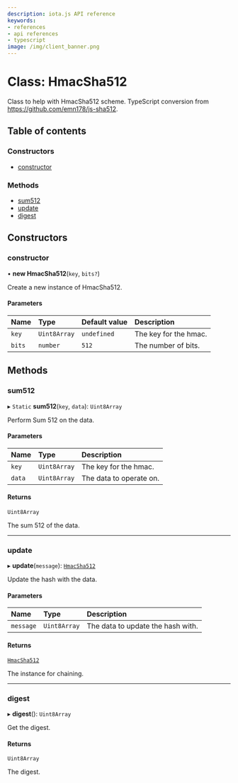 ```yaml
---
description: iota.js API reference
keywords:
- references
- api references
- typescript
image: /img/client_banner.png
---
```

# Class: HmacSha512

Class to help with HmacSha512 scheme.
TypeScript conversion from https://github.com/emn178/js-sha512.

## Table of contents

### Constructors

- [constructor](HmacSha512.md#constructor)

### Methods

- [sum512](HmacSha512.md#sum512)
- [update](HmacSha512.md#update)
- [digest](HmacSha512.md#digest)

## Constructors

### constructor

• **new HmacSha512**(`key`, `bits?`)

Create a new instance of HmacSha512.

#### Parameters

| Name | Type | Default value | Description |
| :------ | :------ | :------ | :------ |
| `key` | `Uint8Array` | `undefined` | The key for the hmac. |
| `bits` | `number` | `512` | The number of bits. |

## Methods

### sum512

▸ `Static` **sum512**(`key`, `data`): `Uint8Array`

Perform Sum 512 on the data.

#### Parameters

| Name | Type | Description |
| :------ | :------ | :------ |
| `key` | `Uint8Array` | The key for the hmac. |
| `data` | `Uint8Array` | The data to operate on. |

#### Returns

`Uint8Array`

The sum 512 of the data.

___

### update

▸ **update**(`message`): [`HmacSha512`](HmacSha512.md)

Update the hash with the data.

#### Parameters

| Name | Type | Description |
| :------ | :------ | :------ |
| `message` | `Uint8Array` | The data to update the hash with. |

#### Returns

[`HmacSha512`](HmacSha512.md)

The instance for chaining.

___

### digest

▸ **digest**(): `Uint8Array`

Get the digest.

#### Returns

`Uint8Array`

The digest.
